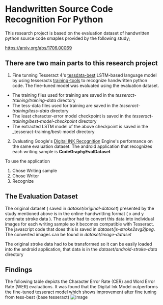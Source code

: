 # Handwritten Source Code Recognition For Python

This research project is based on the evaluation dataset of handwritten python source code smaples provided by the following study;

https://arxiv.org/abs/1706.00069

## There are two main parts to this research project

1.  Fine tunning Tesseract 4's [tessdata-best](https://github.com/tesseract-ocr/tessdata_best) LSTM-based language model by using tesseracts [training-tools](https://tesseract-ocr.github.io/tessdoc/tess4/TrainingTesseract-4.00.html) to recognize handwritten python code. The fine-tuned model was evaluated using the evaluation dataset.
* The training files used for training are saved in the _tesseract-training/training-data_ directory
* The tess-data files used for training are saved in the _tesseract-training/tess-data_ directory
* The least character-error model checkpoint is saved in the _tesseract-training/best-model-checkpoint_ directory
* The extracted LSTM model of the above checkpoint is saved in the _tesseract-training/best-model directory


2. Evaluating Google's [Digital INK Recognition](https://developers.google.com/ml-kit/vision/digital-ink-recognition) Engine's performance on the same evaluation dataset. The android application that recognizes each writing sample is **CodeGraphyEvalDataset**

  To use the application
  1. Chose Writing sample
  2. Chose Writer
  3. Recognize

## The Evaluation Dataset

The original dataset ( saved in _dataset/original-dataset_) presented by the study mentioned above is in the online-handwritting format ( x and y cordinate stroke data ). The author had to convert this data into individual images for each writing sample so it becomes compatible with Tesseract. The javascript code that does this is saved in _dataset/js-stroke2svg2jpeg_. The converted images can be found in _dataset/image-dataset_

The original stroke data had to be transformed so it can be easily loaded into the android application, that data is in the  _dataset/android-stroke-data_
directory

## Findings 

The following table depicts the Character Error Rate (CER) and Word Error Rate (WER) evaluations. It was found that the Digital Ink Model outperforms the fine-tuned tesseract model which shows improvement after fine tuning from tess-best (base tesseract) 
![image](https://user-images.githubusercontent.com/29557407/174560301-1302309b-1c3c-479d-84ce-7d79f12b2c62.png)

